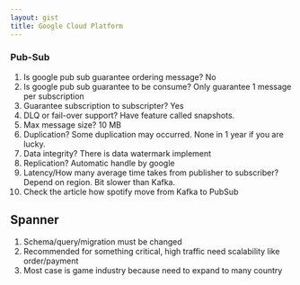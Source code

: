 ```yaml
---
layout: gist
title: Google Cloud Platform
---
```


### Pub-Sub

1. Is google pub sub guarantee ordering message? No
2. Is google pub sub guarantee  to be consume? Only guarantee 1 message per subscription
3. Guarantee subscription to subscripter? Yes
4. DLQ or fail-over support? Have feature called snapshots.
5. Max message size? 10 MB
6. Duplication? Some duplication may occurred. None in 1 year if you are lucky.
7. Data integrity? There is data watermark implement
8. Replication? Automatic handle by google 
9. Latency/How many average time takes from publisher to subscriber? Depend on region. Bit slower than Kafka. 
10. Check the article how spotify move from Kafka to PubSub

## Spanner 

1. Schema/query/migration must be changed
2. Recommended for something critical, high traffic need scalability like order/payment
3. Most case is game industry because need to expand to many country

